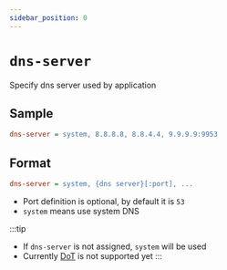 ```yaml
---
sidebar_position: 0
---
```


# `dns-server`

Specify dns server used by application

## Sample

```ini
dns-server = system, 8.8.8.8, 8.8.4.4, 9.9.9.9:9953
```

## Format

```ini
dns-server = system, {dns server}[:port], ...
```

- Port definition is optional, by default it is `53`
- `system` means use system DNS

:::tip
- If `dns-server` is not assigned, `system` will be used
- Currently [DoT](https://en.wikipedia.org/wiki/DNS_over_TLS) is not supported yet
:::
